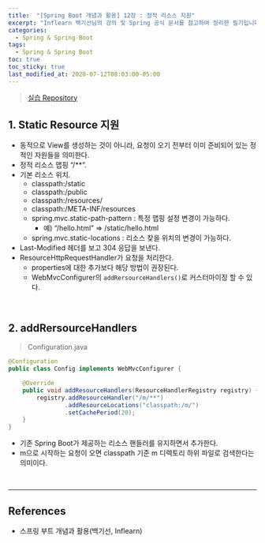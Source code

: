 ```yaml
---
title:  "[Spring Boot 개념과 활용] 12장 : 정적 리소스 지원"
excerpt: "Inflearn 백기선님의 강의 및 Spring 공식 문서를 참고하여 정리한 필기입니다."
categories:
  - Spring & Spring Boot
tags:
  - Spring & Spring Boot
toc: true
toc_sticky: true
last_modified_at: 2020-07-12T08:03:00-05:00
---
```


> [실습 Repository](https://github.com/xlffm3/spring-learning-test/tree/inflearn-boot)

## 1. Static Resource 지원

* 동적으로 View를 생성하는 것이 아니라, 요청이 오기 전부터 이미 준비되어 있는 정적인 자원들을 의미한다.
* 정적 리소스 맵핑 “/\*\*”.
* 기본 리소스 위치.
  * classpath:/static
  * classpath:/public
  * classpath:/resources/
  * classpath:/META-INF/resources
  * spring.mvc.static-path-pattern : 특정 맵핑 설정 변경이 가능하다.
    * 예) “/hello.html” => /static/hello.html
  * spring.mvc.static-locations : 리소스 찾을 위치의 변경이 가능하다.
* Last-Modified 헤더를 보고 304 응답을 보낸다.
* ResourceHttpRequestHandler가 요청을 처리한다.
  * properties에 대한 추가보다 해당 방법이 권장된다.
  * WebMvcConfigurer의 ``addRersourceHandlers()``로 커스터마이징 할 수 있다.

<br>

## 2. addRersourceHandlers

> Configuration.java

```java
@Configuration
public class Config implements WebMvcConfigurer {

    @Override
    public void addResourceHandlers(ResourceHandlerRegistry registry) {
        registry.addResourceHandler("/m/**")
                .addResourceLocations("classpath:/m/")
                .setCachePeriod(20);
    }
}
```

* 기존 Spring Boot가 제공하는 리소스 핸들러를 유지하면서 추가한다.
* m으로 시작하는 요청이 오면 classpath 기준 m 디렉토리 하위 파일로 검색한다는 의미이다.

<br>

---

## References

* 스프링 부트 개념과 활용(백기선, Inflearn)
